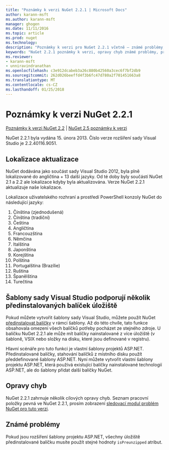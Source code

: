```yaml
---
title: "Poznámky k verzi NuGet 2.2.1 | Microsoft Docs"
author: karann-msft
ms.author: karann-msft
manager: ghogen
ms.date: 11/11/2016
ms.topic: article
ms.prod: nuget
ms.technology: 
description: "Poznámky k verzi pro NuGet 2.2.1 včetně – známé problémy, opravy chyb, přidaných funkcí a chcete."
keywords: "NuGet 2.2.1 poznámky k verzi, opravy chyb známé problémy, přidat funkce, chcete"
ms.reviewer:
- karann-msft
- unniravindranathan
ms.openlocfilehash: c3e912dcabeb3a26c880b42560a3cec6f7bf2db9
ms.sourcegitcommit: 262d026beeffd4f3b6fc47d780a2f701451663a8
ms.translationtype: MT
ms.contentlocale: cs-CZ
ms.lasthandoff: 01/25/2018
---
```

# <a name="nuget-221-release-notes"></a>Poznámky k verzi NuGet 2.2.1

[Poznámky k verzi NuGet 2.2](../release-notes/nuget-2.2.md) | [NuGet 2.5 poznámky k verzi](../release-notes/nuget-2.5.md)

NuGet 2.2.1 byla vydána 15. února 2013.  Číslo verze rozšíření sady Visual Studio je 2.2.40116.9051.

## <a name="localization-refresh"></a>Lokalizace aktualizace
NuGet dodávána jako součást sady Visual Studio 2012, byla plně lokalizované do angličtina + 13 další jazyky.  Od té doby byly součástí NuGet 2.1 a 2.2 ale lokalizace kdyby byla aktualizována.  Verze NuGet 2.2.1 aktualizuje naše lokalizace.

Lokalizace uživatelského rozhraní a prostředí PowerShell konzoly NuGet do následující jazyky:

1. Čínština (zjednodušená)
1. Čínština (tradiční)
1. Čeština
1. Angličtina
1. Francouzština
1. Němčina
1. Italština
1. Japonština
1. Korejština
1. Polština
1. Portugalština (Brazílie)
1. Ruština
1. Španělština
1. Turečtina

## <a name="visual-studio-templates-support-multiple-preinstalled-package-repositories"></a>Šablony sady Visual Studio podporují několik předinstalovaných balíček úložiště
Pokud můžete vytvořit šablony sady Visual Studio, můžete použít NuGet [předinstalovat balíčky](../visual-studio-extensibility/visual-studio-templates.md) v rámci šablony.  Až do této chvíle, tato funkce obsahovala omezení všech balíčků potřeby pocházet ze stejného zdroje.  U balíčku NuGet 2.2.1 ale může mít balíčky nainstalované z více úložiště (v šabloně, VSIX nebo složky na disku, které jsou definované v registru).

Hlavní scénáře pro tuto funkci je vlastní šablony projektů ASP.NET.  Předinstalované balíčky, stahování balíčků z místního disku použít předdefinované šablony ASP.NET.  Nyní můžete vytvořit vlastní šablony projektu ASP.NET, která používá existující balíčky nainstalované technologií ASP.NET, ale do šablony přidat další balíčky NuGet.

## <a name="bug-fixes"></a>Opravy chyb
NuGet 2.2.1 zahrnuje několik cílových opravy chyb. Seznam pracovní položky pevná ve NuGet 2.2.1, prosím zobrazení [sledovací modul problém NuGet pro tuto verzi](http://nuget.codeplex.com/workitem/list/advanced?keyword=&status=Closed&type=All&priority=All&release=NuGet%202.2.1&assignedTo=All&component=All&sortField=LastUpdatedDate&sortDirection=Descending&page=0).


## <a name="known-issues"></a>Známé problémy

Pokud jsou rozšíření šablony projektu ASP.NET, všechny úložiště předinstalované balíčku musíte použít stejné hodnoty `isPreunzipped` atribut.
